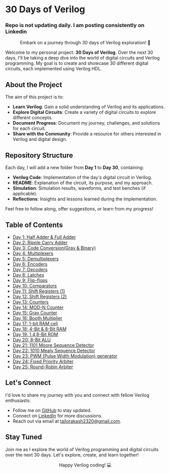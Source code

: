 # 30 Days of Verilog

### Repo is not updating daily. I am posting consistently on Linkedin

<p align="center">
  Embark on a journey through 30 days of Verilog exploration! 🌟
</p>

Welcome to my personal project: **30 Days of Verilog**. Over the next 30 days, I'll be taking a deep dive into the world of digital circuits and Verilog programming. My goal is to create and showcase 30 different digital circuits, each implemented using Verilog HDL.

## About the Project

The aim of this project is to:

- **Learn Verilog**: Gain a solid understanding of Verilog and its applications.
- **Explore Digital Circuits**: Create a variety of digital circuits to explore different concepts.
- **Document Progress**: Document my journey, challenges, and solutions for each circuit.
- **Share with the Community**: Provide a resource for others interested in Verilog and digital design.

## Repository Structure

Each day, I will add a new folder from **Day 1** to **Day 30**, containing:

- **Verilog Code**: Implementation of the day's digital circuit in Verilog.
- **README**: Explanation of the circuit, its purpose, and my approach.
- **Simulation**: Simulation results, waveforms, and test benches (if applicable).
- **Reflections**: Insights and lessons learned during the implementation.

Feel free to follow along, offer suggestions, or learn from my progress!

## Table of Contents

- [Day 1: Half Adder & Full Adder](./Day1)
- [Day 2: Ripple Carry Adder](./Day2)
- [Day 3: Code Conversion(Gray & Binary)](./Day3)
- [Day 4: Multiplexers](./Day4)
- [Day 5: Demultiplexers](./Day5)
- [Day 6: Encoders](./Day6)
- [Day 7: Decoders](./Day7)
- [Day 8: Latches](./Day8)
- [Day 9: Flip-flops](./Day9)
- [Day 10: Comparators](./Day_10)
- [Day 11: Shift Registers (1)](./Day_11)
- [Day 12: Shift Registers (2)](./Day_12)
- [Day 13: Counters](./Day_13)
- [Day 14: MOD-N Counter](./Day_14)
- [Day 15: Gray Counter](./Day_15)
- [Day 16: Booth Multiplier](./Day_16)
- [Day 17: 1-bit RAM cell](./Day_17)
- [Day 18: 4-Bit & 8-Bit RAM](./Day_18)
- [Day 19: 1,4,8-Bit ROM](./Day_19)
- [Day 20: 8-Bit ALU](./Day_20)
- [Day 21: 1101 Moore Sequence Detector](./Day_21)
- [Day 22: 1010 Mealy Sequence Detector](./Day_22)
- [Day 23: PWM (Pulse Width Modulation) generator](./Day_23)
- [Day 24: Fixed Priority Arbiter](./Day_24)
- [Day 25: Round-Robin Arbiter](./Day_25)

## Let's Connect

I'd love to share my journey with you and connect with fellow Verilog enthusiasts:

- Follow me on [GitHub](https://github.com/akashtailor-exe) to stay updated.
- Connect on [LinkedIn](https://www.linkedin.com/in/akash-tailor) for more discussions.
- Reach out via email at [tailorakash2320@gmail.com](mailto:tailorakash2320@gmail.com).

## Stay Tuned

Join me as I explore the world of Verilog programming and digital circuits over the next 30 days. Let's explore, create, and learn together!

<p align="center">
  Happy Verilog coding! 💻
</p>
